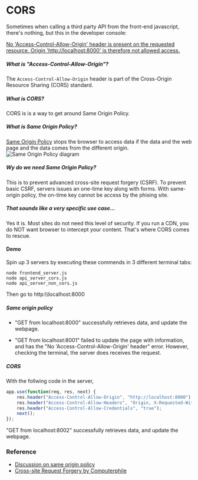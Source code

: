 # CORS

Sometimes when calling a third party API from the front-end javascript, there's nothing, but this in the developer console:

[No 'Access-Control-Allow-Origin' header is present on the requested resource. Origin 'http://localhost:8000' is therefore not allowed access.](https://user-images.githubusercontent.com/12662081/29005408-bfeb1d60-7aa0-11e7-9557-91bc2517846a.png)

##### What is "Access-Control-Allow-Origin"?
The `Access-Control-Allow-Origin` header is part of the Cross-Origin Resource Sharing (CORS) standard.

##### What is CORS?
CORS is is a way to get around Same Origin Policy.

##### What is Same Origin Policy?
[Same Origin Policy](https://en.wikipedia.org/wiki/Same-origin_policy) stops the browser to access data if the data and the web page and the data comes from the different origin. 
![Same Origin Policy diagram](https://user-images.githubusercontent.com/12662081/29013622-d0d47f22-7b09-11e7-8a55-09deb4ea392e.png)

##### Wy do we need Same Origin Policy?
This is to prevent advanced cross-site request forgery (CSRF). 
To prevent basic CSRF, servers issues an one-time key along with forms. With same-origin policy, the on-time key cannot be access by the phising site. 

##### That sounds like a very specific use case...
Yes it is. Most sites do not need this level of security. If you run a CDN, you do NOT want browser to intercept your content. That's where CORS comes to rescue.


#### Demo
Spin up 3 servers by executing these commends in 3 different terminal tabs:
```
node frontend_server.js
node api_server_cors.js	
node api_server_non_cors.js	
```
Then go to http:\\\\localhost:8000

##### Same origin policy
* "GET from localhost:8000" successfully retrieves data, and update the webpage.

* "GET from localhost:8001" failed to update the page with information, and has the "No 'Access-Control-Allow-Origin' header" error. However, checking the terminal, the server does receives the request. 


##### CORS
With the follwing code in the server,  
```javascript
app.use(function(req, res, next) {
    res.header("Access-Control-Allow-Origin", "http://localhost:8000");
    res.header("Access-Control-Allow-Headers", "Origin, X-Requested-With, Content-Type, Accept");
    res.header("Access-Control-Allow-Credentials", "true");
    next();
});
```
"GET from localhost:8002" successfully retrieves data, and update the webpage.



### Reference
* [Discussion on same origin policy](https://security.stackexchange.com/questions/8264/why-is-the-same-origin-policy-so-important)
* [Cross-site Request Forgery by Computerphile](https://www.youtube.com/watch?v=vRBihr41JTo)